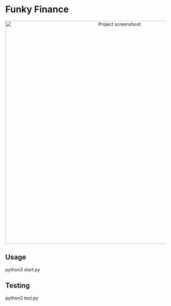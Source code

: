 # Funky Finance

<p align="center">
  <img src="https://i.imgur.com/UoAjEzu.png" width="700px" alt="Project screenshoot" />
</p>

## Usage

python3 start.py

## Testing

python3 test.py
